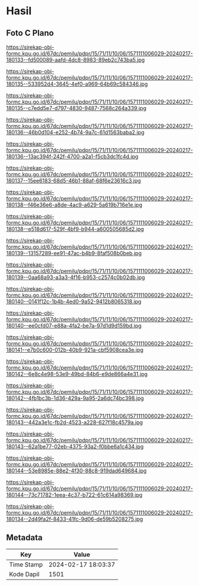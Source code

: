 # Hasil

## Foto C Plano

https://sirekap-obj-formc.kpu.go.id/67dc/pemilu/pdpr/15/71/11/10/06/1571111006029-20240217-180133--fd500089-aafd-4dc8-8983-89eb2c743ba5.jpg

https://sirekap-obj-formc.kpu.go.id/67dc/pemilu/pdpr/15/71/11/10/06/1571111006029-20240217-180135--533952d4-3645-4ef0-a969-64b69c584346.jpg

https://sirekap-obj-formc.kpu.go.id/67dc/pemilu/pdpr/15/71/11/10/06/1571111006029-20240217-180135--c7edd5e7-d797-4830-9487-7568c264a339.jpg

https://sirekap-obj-formc.kpu.go.id/67dc/pemilu/pdpr/15/71/11/10/06/1571111006029-20240217-180136--46b0d104-e252-4b74-9a7c-61d1563baba2.jpg

https://sirekap-obj-formc.kpu.go.id/67dc/pemilu/pdpr/15/71/11/10/06/1571111006029-20240217-180136--13ac394f-242f-4700-a2a1-f5cb3dc1fc4d.jpg

https://sirekap-obj-formc.kpu.go.id/67dc/pemilu/pdpr/15/71/11/10/06/1571111006029-20240217-180137--15ee6183-68d5-46b1-88af-68f6e23616c3.jpg

https://sirekap-obj-formc.kpu.go.id/67dc/pemilu/pdpr/15/71/11/10/06/1571111006029-20240217-180138--f46e36e6-a8de-4ac9-a629-5a619b716e1e.jpg

https://sirekap-obj-formc.kpu.go.id/67dc/pemilu/pdpr/15/71/11/10/06/1571111006029-20240217-180138--e518d617-529f-4bf9-b944-a600505685d2.jpg

https://sirekap-obj-formc.kpu.go.id/67dc/pemilu/pdpr/15/71/11/10/06/1571111006029-20240217-180139--13157289-ee91-47ac-b4b9-8faf508b0beb.jpg

https://sirekap-obj-formc.kpu.go.id/67dc/pemilu/pdpr/15/71/11/10/06/1571111006029-20240217-180139--0aa68a93-a3a3-4f16-b953-c2574c0b02db.jpg

https://sirekap-obj-formc.kpu.go.id/67dc/pemilu/pdpr/15/71/11/10/06/1571111006029-20240217-180140--0141f12c-1b4b-4ed0-9a52-9412b8065318.jpg

https://sirekap-obj-formc.kpu.go.id/67dc/pemilu/pdpr/15/71/11/10/06/1571111006029-20240217-180140--ee0cfd07-e88a-4fa2-be7a-97d1d9d159bd.jpg

https://sirekap-obj-formc.kpu.go.id/67dc/pemilu/pdpr/15/71/11/10/06/1571111006029-20240217-180141--e7b0c600-012b-40b9-921a-cbf5908cea3e.jpg

https://sirekap-obj-formc.kpu.go.id/67dc/pemilu/pdpr/15/71/11/10/06/1571111006029-20240217-180142--6e8c4e98-53e9-49bd-84b6-e9de866a4e31.jpg

https://sirekap-obj-formc.kpu.go.id/67dc/pemilu/pdpr/15/71/11/10/06/1571111006029-20240217-180142--4fb1bc3b-1d36-429a-9a95-2a6dc74bc398.jpg

https://sirekap-obj-formc.kpu.go.id/67dc/pemilu/pdpr/15/71/11/10/06/1571111006029-20240217-180143--442a3e1c-fb2d-4523-a228-627f18c4579a.jpg

https://sirekap-obj-formc.kpu.go.id/67dc/pemilu/pdpr/15/71/11/10/06/1571111006029-20240217-180143--62a1be77-02eb-4375-93a2-f0bbe6a1c434.jpg

https://sirekap-obj-formc.kpu.go.id/67dc/pemilu/pdpr/15/71/11/10/06/1571111006029-20240217-180144--53e8985e-88e2-4f30-88c8-919dad649684.jpg

https://sirekap-obj-formc.kpu.go.id/67dc/pemilu/pdpr/15/71/11/10/06/1571111006029-20240217-180144--73c71782-1eea-4c37-b722-61c614a98369.jpg

https://sirekap-obj-formc.kpu.go.id/67dc/pemilu/pdpr/15/71/11/10/06/1571111006029-20240217-180134--2d49fa2f-8433-41fc-9d06-de59b5208275.jpg


## Metadata

| Key        | Value               |
| ---------- | ------------------- |
| Time Stamp | 2024-02-17 18:03:37 |
| Kode Dapil | 1501                |



